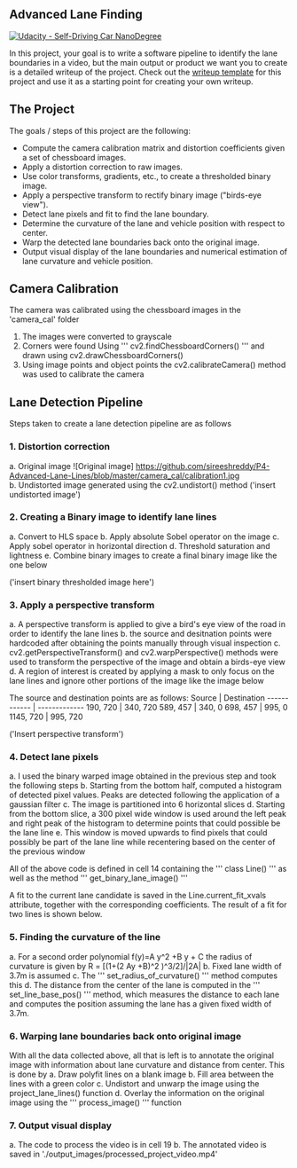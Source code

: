 ## Advanced Lane Finding
[![Udacity - Self-Driving Car NanoDegree](https://s3.amazonaws.com/udacity-sdc/github/shield-carnd.svg)](http://www.udacity.com/drive)


In this project, your goal is to write a software pipeline to identify the lane boundaries in a video, but the main output or product we want you to create is a detailed writeup of the project.  Check out the [writeup template](https://github.com/udacity/CarND-Advanced-Lane-Lines/blob/master/writeup_template.md) for this project and use it as a starting point for creating your own writeup.  

The Project
---

The goals / steps of this project are the following:

* Compute the camera calibration matrix and distortion coefficients given a set of chessboard images.
* Apply a distortion correction to raw images.
* Use color transforms, gradients, etc., to create a thresholded binary image.
* Apply a perspective transform to rectify binary image ("birds-eye view").
* Detect lane pixels and fit to find the lane boundary.
* Determine the curvature of the lane and vehicle position with respect to center.
* Warp the detected lane boundaries back onto the original image.
* Output visual display of the lane boundaries and numerical estimation of lane curvature and vehicle position.

## Camera Calibration

The camera was calibrated using the chessboard images in the 'camera_cal' folder
1. The images were converted to grayscale
2. Corners were found Using ''' cv2.findChessboardCorners() ''' and drawn using cv2.drawChessboardCorners()
3. Using image points and object points the cv2.calibrateCamera() method was used to calibrate the camera

## Lane Detection Pipeline

Steps taken to create a lane detection pipeline are as follows

### 1. Distortion correction

  a. Original image
  ![Original image]
  https://github.com/sireeshreddy/P4-Advanced-Lane-Lines/blob/master/camera_cal/calibration1.jpg  
  b. Undistorted image generated using the cv2.undistort() method ('insert undistorted image')

### 2. Creating a Binary image to identify lane lines
  a. Convert to HLS space
  b. Apply absolute Sobel operator on the image
  c. Apply sobel operator in horizontal direction
  d. Threshold saturation and lightness
  e. Combine binary images to create a final binary image like the one below

('insert binary thresholded image here')

### 3. Apply a perspective transform
  a. A perspective transform is applied to give a bird's eye view of the road in order to identify the lane lines
  b. the source and desitnation points were hardcoded after obtaining the points manually through visual inspection
  c. cv2.getPerspectiveTransform() and cv2.warpPerspective() methods were used to transform the perspective of the image and obtain a birds-eye view
  d. A region of interest is created by applying a mask to only focus on the lane lines and ignore other portions of the image like the image below

The source and destination points are as follows:
Source | Destination
------------ | -------------
190, 720 | 340, 720
589, 457 | 340, 0
698, 457 | 995, 0
1145, 720 | 995, 720

('Insert perspective transform')

### 4. Detect lane pixels
  a. I used the binary warped image obtained in the previous step and took the following steps
  b. Starting from the bottom half, computed a histogram of detected pixel values. Peaks are detected following the application of a gaussian filter
  c. The image is partitioned into 6 horizontal slices
  d. Starting from the bottom slice, a 300 pixel wide window is used around the left peak and right peak of the histogram to determine points that could possible be the lane line
  e. This window is moved upwards to find pixels that could possibly be part of the lane line while recentering based on the center of the previous window
 
All of the above code is defined in cell 14 containing the ''' class Line() ''' as well as the method ''' get_binary_lane_image() '''
  
A fit to the current lane candidate is saved in the Line.current_fit_xvals attribute, together with the corresponding coefficients. The result of a fit for two lines is shown below.

### 5. Finding the curvature of the line
  a. For a second order polynomial f(y)=A y^2 +B y + C the radius of curvature is given by R = [(1+(2 Ay +B)^2 )^3/2]/|2A|
  b. Fixed lane width of 3.7m is assumed
  c. The ''' set_radius_of_curvature() ''' method computes this
  d. The distance from the center of the lane is computed in the ''' set_line_base_pos() ''' method, which measures the distance to each lane and computes the position assuming the lane has a given fixed width of 3.7m.

### 6. Warping lane boundaries back onto original image
With all the data collected above, all that is left is to annotate the original image with information about lane curvature and distance from center. This is done by
  a. Draw polyfit lines on a blank image
  b. Fill area between the lines with a green color
  c. Undistort and unwarp the image using the project_lane_lines() function
  d. Overlay the information on the original image using the ''' process_image() ''' function
  
### 7. Output visual display
  a. The code to process the video is in cell 19
  b. The annotated video is saved in './output_images/processed_project_video.mp4'
